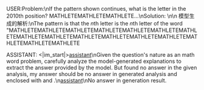 USER:Problem:\nIf the pattern shown continues, what is the letter in the $2010$th position? MATHLETEMATHLETEMATHLETE...\nSolution: \n\n 模型生成的解析:\nThe pattern is that the $n$th letter is the $n$th letter of the word \"MATHLETEMATHLETEMATHLETEMATHLETEMATHLETEMATHLETEMATHLETEMATHLETEMATHLETEMATHLETEMATHLETEMATHLETEMATHLETEMATHLETEMATHLETEMATHLETE

ASSISTANT: <|im_start|>[assistant](#inner_monologue)\nGiven the question's nature as an math word problem, carefully analyze the model-generated explanations to extract the answer provided by the model. But found no answer in the given analysis, my answer should be no answer in generated analysis and enclosed with <answer> and </answer>.\n[assistant](#extraction)\n<answer>No answer in generation result.</answer>